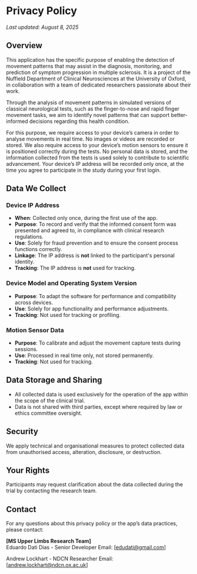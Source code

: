 # Privacy Policy

_Last updated: August 8, 2025_

## Overview
This application has the specific purpose of enabling the detection of movement patterns that may assist in the diagnosis, monitoring, and prediction of symptom progression in multiple sclerosis. It is a project of the Nuffield Department of Clinical Neurosciences at the University of Oxford, in collaboration with a team of dedicated researchers passionate about their work.

Through the analysis of movement patterns in simulated versions of classical neurological tests, such as the finger-to-nose and rapid finger movement tasks, we aim to identify novel patterns that can support better-informed decisions regarding this health condition.

For this purpose, we require access to your device’s camera in order to analyse movements in real time. No images or videos are recorded or stored. We also require access to your device’s motion sensors to ensure it is positioned correctly during the tests. No personal data is stored, and the information collected from the tests is used solely to contribute to scientific advancement. Your device’s IP address will be recorded only once, at the time you agree to participate in the study during your first login.

## Data We Collect

### Device IP Address
- **When**: Collected only once, during the first use of the app.  
- **Purpose**: To record and verify that the informed consent form was presented and agreed to, in compliance with clinical research regulations.  
- **Use**: Solely for fraud prevention and to ensure the consent process functions correctly.  
- **Linkage**: The IP address is **not** linked to the participant's personal identity.  
- **Tracking**: The IP address is **not** used for tracking.

### Device Model and Operating System Version
- **Purpose**: To adapt the software for performance and compatibility across devices.  
- **Use**: Solely for app functionality and performance adjustments.  
- **Tracking**: Not used for tracking or profiling.

### Motion Sensor Data
- **Purpose**: To calibrate and adjust the movement capture tests during sessions.  
- **Use**: Processed in real time only, not stored permanently.  
- **Tracking**: Not used for tracking.

## Data Storage and Sharing
- All collected data is used exclusively for the operation of the app within the scope of the clinical trial.  
- Data is not shared with third parties, except where required by law or ethics committee oversight.

## Security
We apply technical and organisational measures to protect collected data from unauthorised access, alteration, disclosure, or destruction.

## Your Rights
Participants may request clarification about the data collected during the trial by contacting the research team.

## Contact
For any questions about this privacy policy or the app’s data practices, please contact:  

**[MS Upper Limbs Research Team]**  
Eduardo Dati Dias - Senior Developer
Email: [edudati@gmail.com]

Andrew Lockhart - NDCN Researcher
Email: [andrew.lockhart@ndcn.ox.ac.uk]

